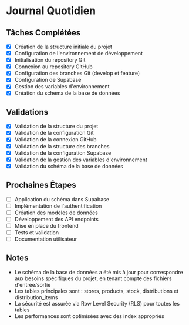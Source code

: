 # Journal Quotidien

## Tâches Complétées
- [x] Création de la structure initiale du projet
- [x] Configuration de l'environnement de développement
- [x] Initialisation du repository Git
- [x] Connexion au repository GitHub
- [x] Configuration des branches Git (develop et feature)
- [x] Configuration de Supabase
- [x] Gestion des variables d'environnement
- [x] Création du schéma de la base de données

## Validations
- [x] Validation de la structure du projet
- [x] Validation de la configuration Git
- [x] Validation de la connexion GitHub
- [x] Validation de la structure des branches
- [x] Validation de la configuration Supabase
- [x] Validation de la gestion des variables d'environnement
- [x] Validation du schéma de la base de données

## Prochaines Étapes
- [ ] Application du schéma dans Supabase
- [ ] Implémentation de l'authentification
- [ ] Création des modèles de données
- [ ] Développement des API endpoints
- [ ] Mise en place du frontend
- [ ] Tests et validation
- [ ] Documentation utilisateur

## Notes
- Le schéma de la base de données a été mis à jour pour correspondre aux besoins spécifiques du projet, en tenant compte des fichiers d'entrée/sortie
- Les tables principales sont : stores, products, stock, distributions et distribution_items
- La sécurité est assurée via Row Level Security (RLS) pour toutes les tables
- Les performances sont optimisées avec des index appropriés 